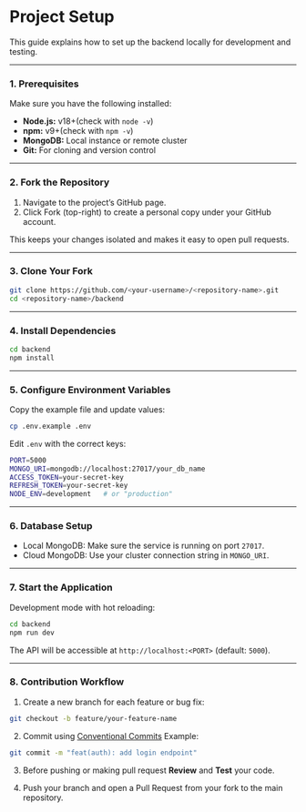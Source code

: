 # Project Setup

This guide explains how to set up the backend locally for development and testing.

---

### 1. Prerequisites
Make sure you have the following installed:
- **Node.js:** v18+(check with `node -v`)
- **npm:** v9+(check with `npm -v`)
- **MongoDB:** Local instance or remote cluster
- **Git:** For cloning and version control

---

### 2. Fork the Repository
1. Navigate to the project’s GitHub page.
2. Click Fork (top-right) to create a personal copy under your GitHub account.

This keeps your changes isolated and makes it easy to open pull requests.

---

### 3. Clone Your Fork

```bash
git clone https://github.com/<your-username>/<repository-name>.git
cd <repository-name>/backend
```

---

### 4. Install Dependencies
```bash
cd backend
npm install 
```

--- 

### 5. Configure Environment Variables
Copy the example file and update values:

```bash
cp .env.example .env
```
Edit `.env` with the correct keys:
```bash
PORT=5000
MONGO_URI=mongodb://localhost:27017/your_db_name
ACCESS_TOKEN=your-secret-key
REFRESH_TOKEN=your-secret-key
NODE_ENV=development   # or "production"
```

---

### 6. Database Setup
- Local MongoDB: Make sure the service is running on port `27017`.
- Cloud MongoDB: Use your cluster connection string in `MONGO_URI`.

---

### 7. Start the Application
Development mode with hot reloading:
```bash
cd backend
npm run dev
```
The API will be accessible at `http://localhost:<PORT>` (default: `5000`).

---

### 8. Contribution Workflow
1. Create a new branch for each feature or bug fix:
```bash
git checkout -b feature/your-feature-name
```

2. Commit using [Conventional Commits](https://www.conventionalcommits.org/en/v1.0.0/)
Example:
```bash
git commit -m "feat(auth): add login endpoint"
```

3. Before pushing or making pull request **Review** and **Test** your code.

4. Push your branch and open a Pull Request from your fork to the main repository.
